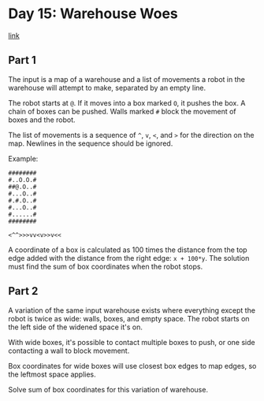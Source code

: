 # Day 15: Warehouse Woes

[link](https://adventofcode.com/2024/day/15)

## Part 1

The input is a map of a warehouse and a list of movements a robot in the warehouse will attempt to make, separated by an empty line.

The robot starts at `@`. If it moves into a box marked `O`, it pushes the box. A chain of boxes can be pushed. Walls marked `#` block the movement of boxes and the robot.

The list of movements is a sequence of `^`, `v`, `<`, and `>` for the direction on the map. Newlines in the sequence should be ignored.

Example:

```
########
#..O.O.#
##@.O..#
#...O..#
#.#.O..#
#...O..#
#......#
########

<^^>>>vv<v>>v<<
```

A coordinate of a box is calculated as 100 times the distance from the top edge added with the distance from the right edge: `x + 100*y`. The solution must find the sum of box coordinates when the robot stops.

## Part 2

A variation of the same input warehouse exists where everything except the robot is twice as wide: walls, boxes, and empty space. The robot starts on the left side of the widened space it's on.

With wide boxes, it's possible to contact multiple boxes to push, or one side contacting a wall to block movement.

Box coordinates for wide boxes will use closest box edges to map edges, so the leftmost space applies.

Solve sum of box coordinates for this variation of warehouse.
